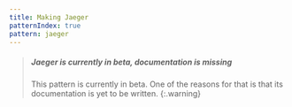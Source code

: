 ```yaml
---
title: Making Jaeger
patternIndex: true
pattern: jaeger
---
```


> ##### Jaeger is currently in beta, documentation is missing
>
> This pattern is currently in beta. One of the reasons for that is that its documentation 
> is yet to be written.
{:.warning}

